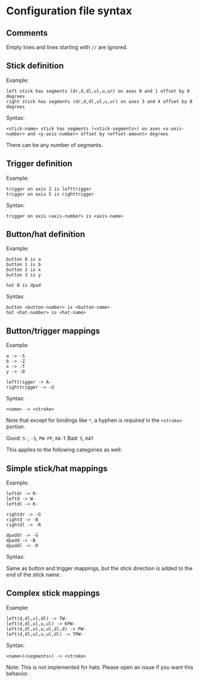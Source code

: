 # Configuration file syntax

## Comments

Empty lines and lines starting with `//` are ignored.

## Stick definition


Example:

```
left stick has segments (dr,d,dl,ul,u,ur) on axes 0 and 1 offset by 0 degrees
right stick has segments (dr,d,dl,ul,u,ur) on axes 3 and 4 offset by 0 degrees
```

Syntax:

```
<stick-name> stick has segments (<stick-segments>) on axes <x-axis-number> and <y-axis-number> offset by <offset-amount> degrees
```

There can be any number of segments.

## Trigger definition

Example:

```
trigger on axis 2 is lefttrigger
trigger on axis 5 is righttrigger
```

Syntax:

```
trigger on axis <axis-number> is <axis-name>
```

## Button/hat definition

Example:

```
button 0 is a
button 1 is b
button 2 is x
button 3 is y

hat 0 is dpad
```

Syntax:

```
button <button-number> is <button-name>
hat <hat-number> is <hat-name>
```

## Button/trigger mappings

Example:

```
a -> -S
b -> -Z
x -> -T
y -> -D

lefttrigger -> A-
righttrigger -> -U
```

Syntax:

```
<name> -> <stroke>
```

Note that except for bindings like `*`, a hyphen is *required* in the `<stroke>` portion.

Good: `S-`, `-S`, `PW-FP`, `KA-T`
Bad: `S`, `KAT`

This applies to the following categories as well.

## Simple stick/hat mappings

Example:

```
leftdr -> R-
leftd -> W-
leftdl -> K-

rightdr -> -G
rightd -> -B
rightdl -> -R

dpaddr -> -G
dpadd -> -B
dpaddl -> -R
```

Syntax:

Same as button and trigger mappings, but the stick direction is added to the end of the stick name.


## Complex stick mappings

Example:

```
left(d,dl,ul,dl) -> TW-
left(d,dl,ul,u,ul) -> KPW-
left(d,dl,ul,u,ul,dl,d) -> PW-
left(d,dl,ul,u,ul,dl) -> TPW-
```

Syntax:

```
<name>(<segments>) -> <stroke>
```

Note: This is not implemented for hats. Please open an issue if you want this behavior.
